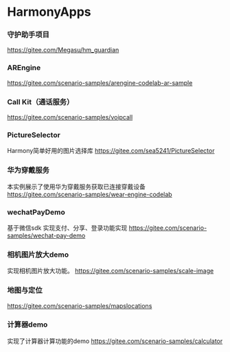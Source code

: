# HarmonyApps
### 守护助手项目
https://gitee.com/Megasu/hm_guardian
### AREngine
https://gitee.com/scenario-samples/arengine-codelab-ar-sample
### Call Kit（通话服务）
https://gitee.com/scenario-samples/voipcall
### PictureSelector
Harmony简单好用的图片选择库
https://gitee.com/sea5241/PictureSelector
### 华为穿戴服务
本实例展示了使用华为穿戴服务获取已连接穿戴设备
https://gitee.com/scenario-samples/wear-engine-codelab
### wechatPayDemo
基于微信sdk 实现支付、分享、登录功能实现
https://gitee.com/scenario-samples/wechat-pay-demo
### 相机图片放大demo
实现相机图片放大功能。
https://gitee.com/scenario-samples/scale-image
### 地图与定位
https://gitee.com/scenario-samples/mapslocations
### 计算器demo
实现了计算器计算功能的demo
https://gitee.com/scenario-samples/calculator

